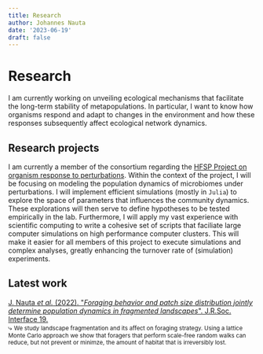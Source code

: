 ```yaml
---
title: Research
author: Johannes Nauta
date: '2023-06-19'
draft: false
---
```

# Research
I am currently working on unveiling ecological mechanisms that facilitate the long-term stability of metapopulations.
In particular, I want to know how organisms respond and adapt to changes in the environment and how these responses subsequently affect ecological network dynamics.

## Research projects
I am currently a member of the consortium regarding the [HFSP Project on organism response to perturbations](https://www.hfsp.org/node/74702).
Within the context of the project, I will be focusing on modeling the population dynamics of microbiomes under perturbations.
I will implement efficient simulations (mostly in `Julia`) to explore the space of parameters that influences the community dynamics. 
These explorations will then serve to define hypotheses to be tested empirically in the lab. 
Furthermore, I will apply my vast experience with scientific computing to write a cohesive set of scripts that faciliate large computer simulations on high performance computer clusters. 
This will make it easier for all members of this project to execute simulations and complex analyses, greatly enhancing the turnover rate of (simulation) experiments.

## Latest work
<div class="references"><p>
    <a href="https://royalsocietypublishing.org/doi/pdf/10.1098/rsif.2022.0103" class="publication">
    J. Nauta <i>et al.</i> (2022).
    "<em>Foraging behavior and patch size distribution jointly determine population dynamics in fragmented landscapes</em>". 
     J.R.Soc. Interface 19.
    </a>
  <br>⤷ <small>We study landscape fragmentation and its affect on foraging strategy. Using a lattice Monte Carlo approach we show that foragers that perform scale-free random walks can reduce, but not prevent or minimze, the amount of habitat that is irreversibly lost.</small>
  </p></div>
